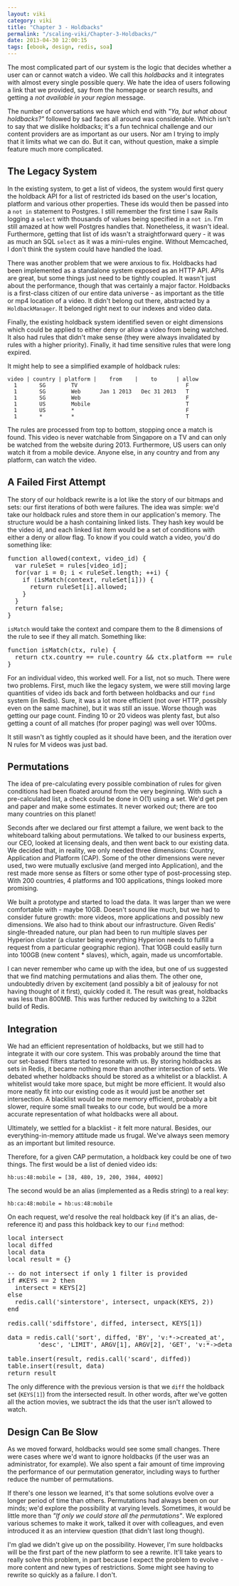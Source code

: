 ```yaml
---
layout: viki
category: viki
title: "Chapter 3 - Holdbacks"
permalink: "/scaling-viki/Chapter-3-Holdbacks/"
date: 2013-04-30 12:00:15
tags: [ebook, design, redis, soa]
---
```


The most complicated part of our system is the logic that decides whether a user can or cannot watch a video. We call this *holdbacks* and it integrates with almost every single possible query. We hate the idea of users following a link that we provided, say from the homepage or search results, and getting a *not available in your region* message.

The number of conversations we have which end with *"Ya, but what about holdbacks?"* followed by sad faces all around was considerable. Which isn't to say that we dislike holdbacks; it's a fun technical challenge and our content providers are as important as our users. Nor am I trying to imply that it limits what we can do. But it can, without question, make a simple feature much more complicated.

## The Legacy System
In the existing system, to get a list of videos, the system would first query the holdback API for a list of restricted ids based on the user's location, platform and various other properties. These ids would then be passed into a `not in` statement to Postgres. I still remember the first time I saw Rails logging a `select` with thousands of values being specified in a `not in`. I'm still amazed at how well Postgres handles that. Nonetheless, it wasn't ideal. Furthermore, getting that list of ids wasn't a straightforward query - it was as much an SQL `select` as it was a mini-rules engine. Without Memcached, I don't think the system could have handled the load.

There was another problem that we were anxious to fix. Holdbacks had been implemented as a standalone system exposed as an HTTP API. APIs are great, but some things just need to be tightly coupled. It wasn't just about the performance, though that was certainly a major factor. Holdbacks is a first-class citizen of our entire data universe - as important as the title or mp4 location of a video. It didn't belong out there, abstracted by a `HoldbackManager`. It belonged right next to our indexes and video data.

Finally, the existing holdback system identified seven or eight dimensions which could be applied to either deny or allow a video from being watched. It also had rules that didn't make sense (they were always invalidated by rules with a higher priority). Finally, it had time sensitive rules that were long expired.

It might help to see a simplified example of holdback rules:

    video | country | platform |    from    |    to      | allow
      1       SG        TV                                  F
      1       SG        Web      Jan 1 2013   Dec 31 2013   T
      1       SG        Web                                 F
      1       US        Mobile                              T
      1       US        *                                   F
      1       *         *                                   T

The rules are processed from top to bottom, stopping once a match is found. This video is never watchable from Singapore on a TV and can only be watched from the website during 2013. Furthermore, US users can only watch it from a mobile device. Anyone else, in any country and from any platform, can watch the video.

## A Failed First Attempt
The story of our holdback rewrite is a lot like the story of our bitmaps and sets: our first iterations of both were failures. The idea was simple: we'd take our holdback rules and store them in our application's memory. The structure would be a hash containing linked lists. They hash key would be the video id, and each linked list item would be a set of conditions with either a deny or allow flag. To know if you could watch a video, you'd do something like:

<pre data-language="javascript">
function allowed(context, video_id) {
  var ruleSet = rules[video_id];
  for(var i = 0; i &lt; ruleSet.length; ++i) {
    if (isMatch(context, ruleSet[i])) {
      return ruleSet[i].allowed;
    }
  }
  return false;
}
</pre>

`isMatch` would take the context and compare them to the 8 dimensions of the rule to see if they all match. Something like:

<pre data-language="javascript">
function isMatch(ctx, rule) {
  return ctx.country == rule.country &amp;&amp; ctx.platform == rule.platform &amp;&amp; ...;
}
</pre>

For an individual video, this worked well. For a list, not so much. There were two problems. First, much like the legacy system, we were still moving large quantities of video ids back and forth between holdbacks and our `find` system (in Redis). Sure, it was a lot more efficient (not over HTTP, possibly even on the same machine), but it was still an issue. Worse though was getting our page count. Finding 10 or 20 videos was plenty fast, but also getting a count of all matches (for proper paging) was well over 100ms.

It still wasn't as tightly coupled as it should have been, and the iteration over N rules for M videos was just bad.

## Permutations
The idea of pre-calculating every possible combination of rules for given conditions had been floated around from the very beginning. With such a pre-calculated list, a check could be done in O(1) using a set. We'd get pen and paper and make some estimates. It never worked out; there are too many countries on this planet!

Seconds after we declared our first attempt a failure, we went back to the whiteboard talking about permutations. We talked to our business experts, our CEO, looked at licensing deals, and then went back to our existing data. We decided that, in reality, we only needed three dimensions: Country, Application and Platform (CAP). Some of the other dimensions were never used, two were mutually exclusive (and merged into Application), and the rest made more sense as filters or some other type of post-processing step. With 200 countries, 4 platforms and 100 applications, things looked more promising.

We built a prototype and started to load the data. It was larger than we were comfortable with - maybe 10GB. Doesn't sound like much, but we had to consider future growth: more videos, more applications and possibly new dimensions. We also had to think about our infrastructure. Given Redis' single-threaded nature, our plan had been to run multiple slaves per Hyperion cluster (a cluster being everything Hyperion needs to fulfill a request from a particular geographic region). That 10GB could easily turn into 100GB (new content * slaves), which, again, made us uncomfortable.

I can never remember who came up with the idea, but one of us suggested that we find matching permutations and alias them. The other one, undoubtedly driven by excitement (and possibly a bit of jealousy for not having thought of it first), quickly coded it. The result was great, holdbacks was less than 800MB. This was further reduced by switching to a 32bit build of Redis.

## Integration
We had an efficient representation of holdbacks, but we still had to integrate it with our core system. This was probably around the time that our set-based filters started to resonate with us. By storing holdbacks as sets in Redis, it became nothing more than another intersection of sets. We debated whether holdbacks should be stored as a whitelist or a blacklist. A whitelist would take more space, but might be more efficient. It would also more neatly fit into our existing code as it would just be another set intersection. A blacklist would be more memory efficient, probably a bit slower, require some small tweaks to our code, but would be a more accurate representation of what holdbacks were all about.

Ultimately, we settled for a blacklist - it felt more natural. Besides, our everything-in-memory attitude made us frugal. We've always seen memory as an important but limited resource.

Therefore, for a given CAP permutation, a holdback key could be one of two things. The first would be a list of denied video ids:

    hb:us:48:mobile = [38, 480, 19, 200, 3984, 40092]

The second would be an alias (implemented as a Redis string) to a real key:

    hb:ca:48:mobile = hb:us:48:mobile

On each request, we'd resolve the real holdback key (if it's an alias, de-reference it) and pass this holdback key to our `find` method:

<pre data-language="lua">
local intersect
local diffed
local data
local result = {}

-- do not intersect if only 1 filter is provided
if #KEYS == 2 then
  intersect = KEYS[2]
else
  redis.call('sinterstore', intersect, unpack(KEYS, 2))
end

redis.call('sdiffstore', diffed, intersect, KEYS[1])

data = redis.call('sort', diffed, 'BY', 'v:*->created_at',
        'desc', 'LIMIT', ARGV[1], ARGV[2], 'GET', 'v:*->details')

table.insert(result, redis.call('scard', diffed))
table.insert(result, data)
return result
</pre>

The only difference with the previous version is that we `diff` the holdback set (`KEYS[1]`) from the intersected result. In other words, after we've gotten all the action movies, we subtract the ids that the user isn't allowed to watch.

## Design Can Be Slow
As we moved forward, holdbacks would see some small changes. There were cases where we'd want to ignore holdbacks (if the user was an administrator, for example). We also spent a fair amount of time improving the performance of our permutation generator, including ways to further reduce the number of permutations.

If there's one lesson we learned, it's that some solutions evolve over a longer period of time than others. Permutations had always been on our minds; we'd explore the possibility at varying levels. Sometimes, it would be little more than *"If only we could store all the permutations"*. We explored various schemes to make it work, talked it over with colleagues, and even introduced it as an interview question (that didn't last long though).

I'm glad we didn't give up on the possibility. However, I'm sure holdbacks will be the first part of the new platform to see a rewrite. It'll take years to really solve this problem, in part because I expect the problem to evolve - more content and new types of restrictions. Some might see having to rewrite so quickly as a failure. I don't.

